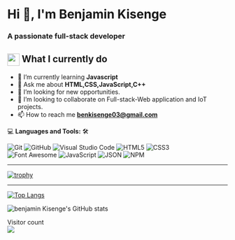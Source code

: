 <h1>Hi 👋, I'm Benjamin Kisenge</h1>
<h3>A passionate full-stack developer</h3>

<summary><h2><img src="https://emojis.slackmojis.com/emojis/images/1453406830/264/success-kid.png?1453406830" align="center"
                width="28" /> What I currently do</h2></summary>

- 🌱 I’m currently learning **Javascript**
- 💬 Ask me about **HTML,CSS,JavaScript,C++**
- 🤔 I’m looking for new opportunities. 
- 👯 I’m looking to collaborate on Full-stack-Web application and IoT projects.
- 📫 How to reach me **benkisenge03@gmail.com**

💻 **Languages and Tools:** 🛠️<br>

![Git](https://img.shields.io/badge/-Git-000000?style=flat&logo=git&logoColor=F05032&labelColor=ffffff)
![GitHub](https://img.shields.io/badge/-GitHub-000000?style=flat&logo=github&logoColor=000000&labelColor=ffffff)
![Visual Studio Code](https://img.shields.io/badge/-VSCode-000000?style=flat&logo=visual-studio-code&labelColor=007ACC)
![HTML5](https://img.shields.io/badge/-HTML5-000000?style=flat&logo=html5&logoColor=ffffff&labelColor=E34F26)
![CSS3](https://img.shields.io/badge/-CSS3-000000?style=flat&logo=css3&logoColor=ffffff&labelColor=1572B6)  
![Font Awesome](https://img.shields.io/badge/-font%20awesome-000000?style=flat&logo=font-awesome&logoColor=339AF0&labelColor=ffffff)
![JavaScript](https://img.shields.io/badge/-JavaScript-000000?style=flat&logo=javascript) 
![JSON](https://img.shields.io/badge/-JSON-000000?style=flat&logo=JSON&logoColor=000000&labelColor=ffffff) 
![NPM](https://img.shields.io/badge/-npm-000000?style=flat&logo=npm&labelColor=ffffff)
   
<hr>

[![trophy](https://github-profile-trophy.vercel.app/?username=iambenkis&theme=gruvbox&row=1&no-frame=true)](https://github.com/hiromataba/github-profile-trophy)

<hr>


[![Top Langs](https://github-readme-stats.vercel.app/api/top-langs/?username=iambenkis&layout=compact)](https://github.com/anuraghazra/github-readme-stats)

![benjamin Kisenge's GitHub stats](https://github-readme-stats.vercel.app/api?username=iambenkis&show_icons=true&theme=radical)

<p> 
  Visitor count<br>
  <img src="https://profile-counter.glitch.me/iambenkis/count.svg" />
</p>



 
